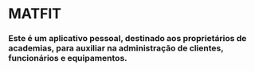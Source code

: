 # MATFIT

### **Este é um aplicativo pessoal, destinado aos proprietários de academias, para auxiliar na administração de clientes, funcionários e equipamentos.**
